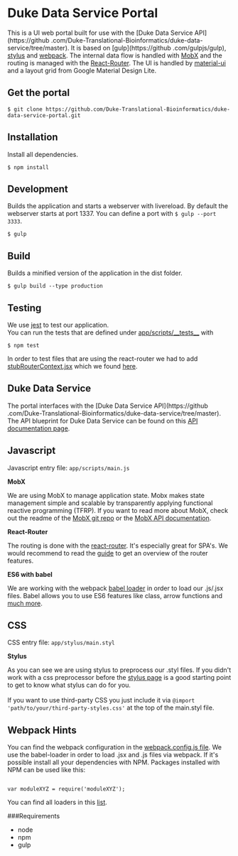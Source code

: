 # Duke Data Service Portal

This is a UI web portal built for use with the [Duke Data Service API](https://github
.com/Duke-Translational-Bioinformatics/duke-data-service/tree/master). It is based on [gulp](https://github
.com/gulpjs/gulp), [stylus](https://github.com/LearnBoost/stylus) and [webpack](https://github.com/webpack/webpack).
The internal data flow is handled with [MobX](https://mobx.js.org/refguide/api.html) and the routing is managed with
 the
 [React-Router](https://github.com/rackt/react-router). The UI is handled by [material-ui](http://material-ui.com/)
 and a layout grid from Google Material Design Lite.

## Get the portal

```
$ git clone https://github.com/Duke-Translational-Bioinformatics/duke-data-service-portal.git 
```

## Installation

Install all dependencies. 

```
$ npm install
```


## Development

Builds the application and starts a webserver with livereload. By default the webserver starts at port 1337.
You can define a port with `$ gulp --port 3333`.

```
$ gulp
```

## Build

Builds a minified version of the application in the dist folder.

```
$ gulp build --type production
```

## Testing

We use [jest](http://facebook.github.io/jest/) to test our application.<br />
You can run the tests that are defined under [app/scripts/\_\_tests__](./app/scripts/__tests__) with

```
$ npm test

```

In order to test files that are using the react-router we had to add [stubRouterContext.jsx](./test-utils/stubRouterContext.jsx) which we found [here](https://github.com/rackt/react-router/blob/master/docs/guides/testing.md). 

## Duke Data Service

The portal interfaces with the [Duke Data Service API](https://github
.com/Duke-Translational-Bioinformatics/duke-data-service/tree/master). The API blueprint for Duke Data Service can be
 found on this [API documentation page](http://docs.dukedataservices.apiary.io/#reference/api-usage).

## Javascript

Javascript entry file: `app/scripts/main.js` <br />

**MobX**

We are using MobX to manage application state. Mobx makes state management simple and scalable by transparently
applying functional reactive programming (TFRP). If you want to read more about MobX, check out the readme of the
[MobX git repo](https://github.com/mobxjs/mobx/blob/master/README.md) or the [MobX API documentation](https://mobx.js.org/refguide/api.html).

**React-Router**

The routing is done with the [react-router](https://github.com/rackt/react-router). It's especially great for SPA's. We would recommend to read the [guide](https://github.com/rackt/react-router/blob/master/docs/guides/overview.md) to get an overview of the router features.

**ES6 with babel**

We are working with the webpack [babel loader](https://github.com/babel/babel-loader) in order to load our .js/.jsx files. Babel allows you to use ES6 features like class, arrow functions and [much more](https://babeljs.io/docs/compare/).



## CSS

CSS entry file: `app/stylus/main.styl`<br />

**Stylus**

As you can see we are using stylus to preprocess our .styl files. If you didn't work with a css preprocessor before the [stylus page](http://learnboost.github.io/stylus/) is a good starting point to get to know what stylus can do for you.<br /><br />
If you want to use third-party CSS you just include it via `@import 'path/to/your/third-party-styles.css'` at the top of the main.styl file.


## Webpack Hints

You can find the webpack configuration in the [webpack.config.js file](./webpack.config.js).
We use the babel-loader in order to load .jsx and .js files via webpack. If it's possible install all your dependencies with NPM. Packages installed with NPM can be used like this:

```language-javascript

var moduleXYZ = require('moduleXYZ');

```
You can find all loaders in this [list](http://webpack.github.io/docs/list-of-loaders.html).


###Requirements
* node
* npm
* gulp